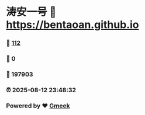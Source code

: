 # 涛安一号 :link: https://bentaoan.github.io 
### :page_facing_up: [112](https://bentaoan.github.io/tag.html) 
### :speech_balloon: 0 
### :hibiscus: 197903 
### :alarm_clock: 2025-08-12 23:48:32 
### Powered by :heart: [Gmeek](https://github.com/Meekdai/Gmeek)
